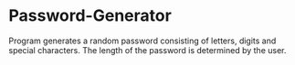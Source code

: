 Password-Generator
==================

Program generates a random password consisting of letters, digits and special characters. The length of the password is determined by the user.